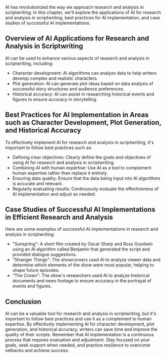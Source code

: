 

AI has revolutionized the way we approach research and analysis in scriptwriting. In this chapter, we'll explore the applications of AI for research and analysis in scriptwriting, best practices for AI implementation, and case studies of successful AI implementations.

Overview of AI Applications for Research and Analysis in Scriptwriting
----------------------------------------------------------------------

AI can be used to enhance various aspects of research and analysis in scriptwriting, including:

* Character development: AI algorithms can analyze data to help writers develop complex and realistic characters.
* Plot generation: AI can generate plot ideas based on data analysis of successful story structures and audience preferences.
* Historical accuracy: AI can assist in researching historical events and figures to ensure accuracy in storytelling.

Best Practices for AI Implementation in Areas such as Character Development, Plot Generation, and Historical Accuracy
---------------------------------------------------------------------------------------------------------------------

To effectively implement AI for research and analysis in scriptwriting, it's important to follow best practices such as:

* Defining clear objectives: Clearly define the goals and objectives of using AI for research and analysis in scriptwriting.
* Combining AI with human expertise: Use AI as a tool to complement human expertise rather than replace it entirely.
* Ensuring data quality: Ensure that the data being input into AI algorithms is accurate and relevant.
* Regularly evaluating results: Continuously evaluate the effectiveness of AI implementation and adjust as needed.

Case Studies of Successful AI Implementations in Efficient Research and Analysis
--------------------------------------------------------------------------------

Here are some examples of successful AI implementations in research and analysis in scriptwriting:

* "Sunspring": A short film created by Oscar Sharp and Ross Goodwin using an AI algorithm called Benjamin that generated the script and provided dialogue suggestions.
* "Stranger Things": The showrunners used AI to analyze viewer data and determine which elements of the show were most popular, helping to shape future episodes.
* "The Crown": The show's researchers used AI to analyze historical documents and news footage to ensure accuracy in the portrayal of events and figures.

Conclusion
----------

AI can be a valuable tool for research and analysis in scriptwriting, but it's important to follow best practices and use it as a complement to human expertise. By effectively implementing AI for character development, plot generation, and historical accuracy, writers can save time and improve the quality of their scripts. Remember that AI implementation is a continuous process that requires evaluation and adjustment. Stay focused on your goals, seek support when needed, and practice resilience to overcome setbacks and achieve success.
